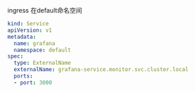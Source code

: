 
ingress 在default命名空间

```yaml
kind: Service
apiVersion: v1
metadata:
  name: grafana
  namespace: default
spec:
  type: ExternalName
  externalName: grafana-service.monitor.svc.cluster.local
  ports:
  - port: 3000
```